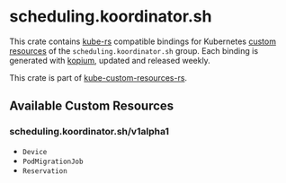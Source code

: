 <!--
SPDX-FileCopyrightText: The kube-custom-resources-rs Authors
SPDX-License-Identifier: 0BSD
 -->

# scheduling.koordinator.sh

This crate contains [kube-rs](https://kube.rs/) compatible bindings for Kubernetes [custom resources](https://kubernetes.io/docs/tasks/extend-kubernetes/custom-resources/custom-resource-definitions/) of the `scheduling.koordinator.sh` group. Each binding is generated with [kopium](https://github.com/kube-rs/kopium), updated and released weekly.

This crate is part of [kube-custom-resources-rs](https://github.com/metio/kube-custom-resources-rs).

## Available Custom Resources

### scheduling.koordinator.sh/v1alpha1
- `Device`
- `PodMigrationJob`
- `Reservation`
